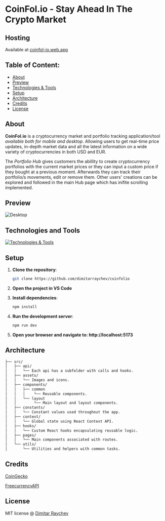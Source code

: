 # CoinFol.io - Stay Ahead In The Crypto Market

## Hosting

Available at [coinfol-io.web.app](https://coinfol-io.web.app/)

## Table of Content:

-   [About](#about)
-   [Preview](#preview)
-   [Technologies & Tools](#technologies-and-tools)
-   [Setup](#setup)
-   [Architecture](#architecture)
-   [Credits](#credits)
-   [License](#license)

## About

**CoinFol.io** is a cryptocurrency market and portfolio tracking application/tool _available both for mobile and desktop_. Allowing users to get real-time price updates, in-depth market data and all the latest information on a wide variety of cryptocurrencies in both USD and EUR.

The _Portfolio Hub_ gives customers the abillity to create cryptocurrency portfolios with the current market prices or they can input a custom price if they bought at a previous moment. Afterwards they can track their portfolio/s movements, edit or remove them. Other users' creations can be explored and followed in the main Hub page which has inifite scrolling implemented.

## Preview

![Desktop](https://firebasestorage.googleapis.com/v0/b/coinfolio-109f2.appspot.com/o/coinfolio-preview.png?alt=media&token=1e9b7fbe-dacf-4b93-b8e6-41514b75b888)

## Technologies and Tools

[![Technologies & Tools](https://skillicons.dev/icons?i=react,js,html,css,vite,firebase)](https://skillicons.dev)

## Setup

1. **Clone the repository**:

    ```sh
    git clone https://github.com/dimitarraychev/coinfolio
    ```

2. **Open the project in VS Code**

3. **Install dependencies**:

    ```sh
    npm install
    ```

4. **Run the development server**:

    ```sh
    npm run dev
    ```

5. **Open your browser and navigate to: http://localhost:5173**

## Architecture

```sh
├── src/
│   ├── api/
│   │   └── Each api has a subfolder with calls and hooks.
│   ├── assets/
│   │   └── Images and icons.
│   ├── components/
│   │   ├── common
│   │   │    └── Reusable components.
│   │   └── layout
│   │        └── Main layout and layout components.
│   ├── constants/
│   │   └── Constant values used throughout the app.
│   ├── context/
│   │   └── Global state using React Context API.
│   ├── hooks/
│   │   └── Custom React hooks encapsulating reusable logic.
│   ├── pages/
│   │   └── Main components associated with routes.
│   └── utils/
│       └── Utilities and helpers with common tasks.
```

## Credits

[CoinGecko](https://www.coingecko.com/)

[FreecurrencyAPI](https://freecurrencyapi.com/)

## License

MIT license @ [Dimitar Raychev](https://draychev.web.app)
